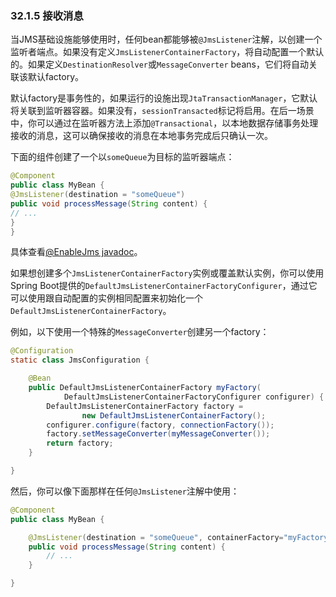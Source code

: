 ### 32.1.5 接收消息

当JMS基础设施能够使用时，任何bean都能够被`@JmsListener`注解，以创建一个监听者端点。如果没有定义`JmsListenerContainerFactory`，将自动配置一个默认的。如果定义`DestinationResolver`或`MessageConverter` beans，它们将自动关联该默认factory。

默认factory是事务性的，如果运行的设施出现`JtaTransactionManager`，它默认将关联到监听器容器。如果没有，`sessionTransacted`标记将启用。在后一场景中，你可以通过在监听器方法上添加`@Transactional`，以本地数据存储事务处理接收的消息，这可以确保接收的消息在本地事务完成后只确认一次。

下面的组件创建了一个以`someQueue`为目标的监听器端点：
```java
@Component
public class MyBean {
@JmsListener(destination = "someQueue")
public void processMessage(String content) {
// ...
}
}
```
具体查看[@EnableJms javadoc](https://docs.spring.io/spring/docs/5.0.0.RELEASE/javadoc-api/org/springframework/jms/annotation/EnableJms.html)。

如果想创建多个`JmsListenerContainerFactory`实例或覆盖默认实例，你可以使用Spring Boot提供的`DefaultJmsListenerContainerFactoryConfigurer`，通过它可以使用跟自动配置的实例相同配置来初始化一个`DefaultJmsListenerContainerFactory`。

例如，以下使用一个特殊的`MessageConverter`创建另一个factory：
```java
@Configuration
static class JmsConfiguration {

    @Bean
    public DefaultJmsListenerContainerFactory myFactory(
            DefaultJmsListenerContainerFactoryConfigurer configurer) {
        DefaultJmsListenerContainerFactory factory =
                new DefaultJmsListenerContainerFactory();
        configurer.configure(factory, connectionFactory());
        factory.setMessageConverter(myMessageConverter());
        return factory;
    }

}
```
然后，你可以像下面那样在任何`@JmsListener`注解中使用：
```java
@Component
public class MyBean {

    @JmsListener(destination = "someQueue", containerFactory="myFactory")
    public void processMessage(String content) {
        // ...
    }

}
```
